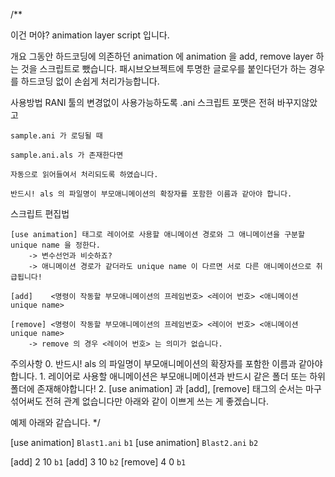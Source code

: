﻿/**

이건 머야?
	animation layer script 입니다.



개요
	그동안 하드코딩에 의존하던 animation 에 animation 을 add, remove layer 하는 것을 스크립트로 뺐습니다.
	패시브오브젝트에 투명한 글로우를 붙인다던가 하는 경우를 하드코딩 없이 손쉽게 처리가능합니다.



사용방법
	RANI 툴의 변경없이 사용가능하도록 .ani 스크립트 포맷은 전혀 바꾸지않았고

	sample.ani 가 로딩될 때

	sample.ani.als 가 존재한다면

	자동으로 읽어들여서 처리되도록 하였습니다.

	반드시! als 의 파일명이 부모애니메이션의 확장자를 포함한 이름과 같아야 합니다.



스크립트 편집법

	[use animation] 태그로 레이어로 사용할 애니메이션 경로와 그 애니메이션을 구분할 unique name 을 정한다.
		-> 변수선언과 비슷하죠?
		-> 애니메이션 경로가 같더라도 unique name 이 다르면 서로 다른 애니메이션으로 취급됩니다!

	[add]	 <명령이 작동할 부모애니메이션의 프레임번호> <레이어 번호> <애니메이션 unique name>

	[remove] <명령이 작동할 부모애니메이션의 프레임번호> <레이어 번호> <애니메이션 unique name>
		-> remove 의 경우 <레이어 번호> 는 의미가 없습니다.



주의사항
	0. 반드시! als 의 파일명이 부모애니메이션의 확장자를 포함한 이름과 같아야 합니다.
	1. 레이어로 사용할 애니메이션은 부모애니메이션과 반드시 같은 폴더 또는 하위폴더에 존재해야합니다!
	2. [use animation] 과 [add], [remove] 태그의 순서는 마구 섞어써도 전혀 관계 없습니다만
	   아래와 같이 이쁘게 쓰는 게 좋겠습니다.



예제
	아래와 같습니다.
*/


[use animation] `Blast1.ani` `b1`
[use animation] `Blast2.ani` `b2`

[add] 2 10 `b1`
[add] 3 10 `b2`
[remove] 4 0 `b1`
